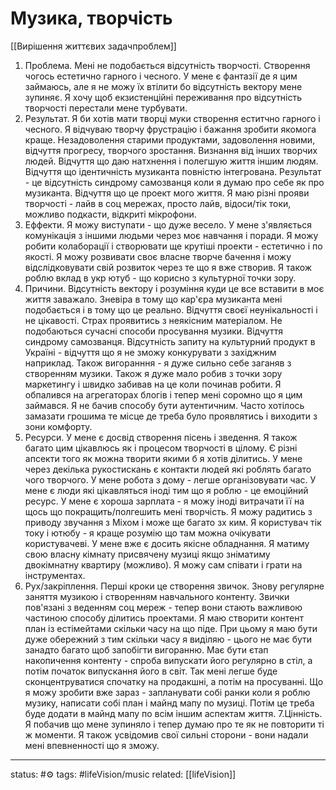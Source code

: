 # Музика, творчість
[[Вирішення життєвих задачпроблем]]

1. Проблема.
Мені не подобається відсутність творчості. Створення чогось естетично гарного і чесного. У мене є фантазії де я цим займаюсь, але я не можу їх втілити бо відсутність вектору мене зупиняє. Я хочу щоб екзистенційні переживання про відсутність творчості перестали мене турбувати.
2. Результат.
Я би хотів мати творці муки створення еститчно гарного і чесного. Я відчуваю творчу фрустрацію і бажання зробити якомога краще. Незадоволення старими продуктами, задоволення новими, відчуття прогресу, творчого зростання. Визнання від інших творчих людей. Відчуття що даю натхнення і полегшую життя іншим людям. Відчуття що ідентичність музиканта повністю інтегрована. Результат - це відсутність синдрому самозванця коли я думаю про себе як про музиканта. Відчуття що це проект мого життя. Я маю різні прояви творчості - лайв в соц мережах, просто лайв, відоси/тік токи, можливо подкасти, відкриті мікрофони.
3. Еффекти.
Я можу виступати - що дуже весело. У мене з'являється комунікація з іншими людьми через моє навчання і поради. Я можу робити колаборації і створювати ще крутіші проекти - естетично і по якості. Я можу розвивати своє власне творче бачення і можу відслідковувати свій розвиток через те що я вже створив. Я також роблю вклад в укр ютуб - що корисно з культурної точки зору. 
4. Причини.
Відсутність вектору і розуміння куди це все вставити в моє життя заважало. Зневіра в тому що кар'єра музиканта мені подобається і в тому що це реально. Відчуття своєї неунікальності і не цікавості. Страх проявитись з неякісним матеріалом. Не подобаються сучасні способи просування музики. Відчуття синдрому самозванця. Відсутність запиту на культурний продукт в Україні - відчуття що я не зможу конкурувати з західжним наприклад. Також вигоранння - я дуже сильно себе заганяв з створенням музики. Також я дуже мало робив з точки зору маркетингу і швидко забивав на це коли починав робити. Я обпалився на агрегаторах блогів і тепер мені соромно що я цим займався. Я не бачив способу бути аутентичним. Часто хотілось замазати грошима те місце де треба було проявлятись і виходити з зони комфорту. 
5. Ресурси.
У мене є досвід створення пісень і зведення. Я також багато цим цікавлюсь як і процесом творчості в цілому. Є різні апсекти того як можна творити якими б я хотів ділитись. У мене через декілька рукостискань є контакти людей які роблять багато чого творчого.  У мене робота з дому - легше організовувати час. У мене є люди які цікавляться іноді тим що я роблю - це емоційний ресурс. У мене є хороша зарплата - я можу іноді витрачати її на щось що покращить/полгешить мені творчість. Я можу радитись з приводу звучання з Міхом і може ще багато зх ким. Я користувач тік току і ютюбу - я краще розумію що там можна очікувати користувачеві. У мене вже є досить якісне обладнання. Я матиму свою власну кімнату присвячену музиці якщо зніматиму двокімнатну квартиру (можливо). Я можу сам співати і грати на інструментах. 
6. Рух/закріплення.
Перші кроки це створення звичок. Знову регулярне заняття музикою і створенням навчального контенту. Звички пов'язані з веденням соц мереж - тепер вони стають важливою частиною способу ділитись проектами. Я маю створити контент план із естімейтами скільки часу на що піде. При цьому я маю бути дуже обережний з тим скільки часу я виділяю - цього не має бути занадто багато щоб запобігти вигоранню. Має бути єтап накопичення контенту - спроба випускати його регулярно в стіл, а потім початок випускання його в світ. Так мені легше буде сконцентруватися спочатку на продакшні, а потім на просуванні. Що я можу зробити вже зараз - запланувати собі ранки коли я роблю музику, написати собі план і майнд мапу по музиці. Потім це треба буде додати в майнд мапу по всім іншим аспектам життя.
7.Цінність.
Я побачив що мене зупиняло і тепер думаю про те як не повторити ті ж моменти. Я також усвідомив свої сильні сторони - вони надали мені впевненності що я зможу.


---
status: #⚙️ 
tags: #lifeVision/music
related:  [[lifeVision]]
